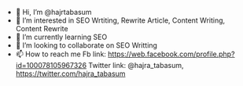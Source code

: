 - 👋 Hi, I’m @hajrtabasum 
- 👀 I’m interested in SEO Wrtiting, Rewrite Article, Content Writing, Content Rewrite 
- 🌱 I’m currently learning SEO
- 💞️ I’m looking to collaborate on SEO Writting 
- 📫 How to reach me 
Fb link: https://web.facebook.com/profile.php?id=100078105967326
Twitter link: @hajra_tabasum, https://twitter.com/hajra_tabasum
